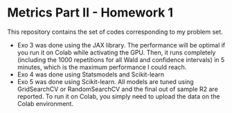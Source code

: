 # Metrics Part II - Homework 1

This repository contains the set of codes corresponding to my problem set. 
- Exo 3 was done using the JAX library. The performance will be optimal if you run it on Colab while activating the GPU. Then, it runs completely (including the 1000 repetitions for all Wald and confidence intervals) in 5 minutes, which is the maximum performance I could reach.
- Exo 4 was done using Statsmodels and Scikit-learn
- Exo 5 was done using Scikit-learn. All models are tuned using GridSearchCV or RandomSearchCV and the final out of sample R2 are reported. To run it on Colab, you simply need to upload the data on the Colab environment.
